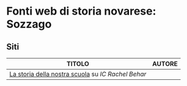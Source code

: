 # Fonti web di storia novarese: Sozzago

## Siti

| TITOLO                                                                              | AUTORE            |
|-------------------------------------------------------------------------------------|-------------------|
| [La storia della nostra scuola](https://www.icsrachelbehar.edu.it/wp-content/uploads/2015/02/storia-della-scuola.pdf) su *IC Rachel Behar* |  |
